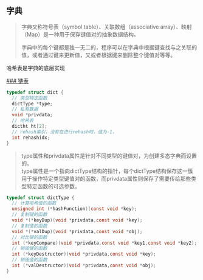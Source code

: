 ## 字典

> 字典又称符号表（symbol table）、关联数组（associative array）、映射（Map）是一种用于保存键值对的抽象数据结构。
>
> 字典中的每个键都是独一无二的，程序可以在字典中根据键查找与之关联的值，或者通过键来更新值，又或者根据键来删除整个键值对等等。

哈希表是字典的底层实现

[### 链表](哈希表.md)

```c
typedef struct dict {
  // 类型特定函数
  dictType *type;
  // 私有数据
  void *privdata;
  // 哈希表
  dictht ht[2];
  // rehash索引，没有在进行rehash时，值为-1，
  int rehashidx;
}
```

> type属性和privdata属性是针对不同类型的键值对，为创建多态字典而设置的。  
> type属性是一个指向dictType结构的指针，每个dictType结构保存这一簇用于操作特定类型键值对的函数，而privdata属性则保存了需要传给那些类型特定函数的可选参数。

```c
typedef struct dictType {
  // 计算哈希值的函数
  unsigned int (*hashFunction)(const void *key);
  // 复制键的函数
  void *(*keyDup)(void *privdata,const void *key);
  // 复制值的函数
  void *(*valDup)(void *privdata,const void *obj);
  // 对比键的函数
  int (*keyCompare)(void *privdata,const void *key1,const void *key2);
  // 销毁键的函数
  int (*keyDestructor)(void *privdata,const void *key);
  // 销毁值的函数
  int (*valDestructor)(void *privdata,const void *obj);
}
```

